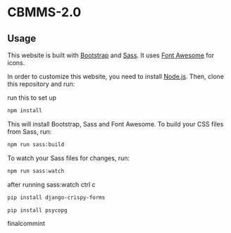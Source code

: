 # CBMMS-2.0

## Usage

This website is built with [Bootstrap](https://getbootstrap.com/) and [Sass](https://sass-lang.com/). It uses [Font Awesome](https://fontawesome.com/) for icons.

In order to customize this website, you need to install [Node.js](https://nodejs.org/en/). Then, clone this repository and run:


run this to set up

```bash
npm install
```

This will install Bootstrap, Sass and Font Awesome. To build your CSS files from Sass, run:

```bash
npm run sass:build
```

To watch your Sass files for changes, run: 

```bash
npm run sass:watch
```

after running sass:watch ctrl c

```bash
pip install django-crispy-forms
```

```bash
pip install psycopg
```
finalcommint


